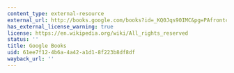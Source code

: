 ```yaml
---
content_type: external-resource
external_url: http://books.google.com/books?id=_KQ0Jqs90IMC&pg=PAfrontcover
has_external_license_warning: true
license: https://en.wikipedia.org/wiki/All_rights_reserved
status: ''
title: Google Books
uid: 61ee7f12-4b6a-4a42-a1d1-8f223b8df8df
wayback_url: ''
---
```

